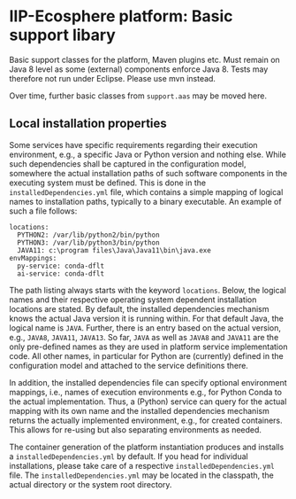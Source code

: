 # IIP-Ecosphere platform: Basic support libary

Basic support classes for the platform, Maven plugins etc. Must remain on Java 8 level as some (external) components enforce Java 8. Tests may therefore not run under Eclipse. Please use mvn instead.

Over time, further basic classes from `support.aas` may be moved here.

## Local installation properties

Some services have specific requirements regarding their execution environment, e.g., a specific Java or Python version and nothing else. While such dependencies shall be captured in the configuration model, somewhere the actual installation paths of such software components in the executing system must be defined. This is done in the `installedDependencies.yml` file, which contains a simple mapping of logical names to installation paths, typically to a binary executable. An example of such a file follows:

    locations:
      PYTHON2: /var/lib/python2/bin/python
      PYTHON3: /var/lib/python3/bin/python
      JAVA11: c:\program files\Java\Java11\bin\java.exe
    envMappings:
      py-service: conda-dflt
      ai-service: conda-dflt
      
The path listing always starts with the keyword `locations`. Below, the logical names and their respective operating system dependent installation locations are stated. By default, the installed dependencies mechanism knows the actual Java version it is running within. For that default Java, the logical name is `JAVA`. Further, there is an entry based on the actual version, e.g., `JAVA8`, `JAVA11`, `JAVA13`. So far, `JAVA` as well as `JAVA8` and `JAVA11` are the only pre-defined names as they are used in platform service implementation code. All other names, in particular for Python are (currently) defined in the configuration model and attached to the service definitions there. 

In addition, the installed dependencies file can specify optional environment mappings, i.e., names of execution environments e.g., for Python Conda to the actual implementation. Thus, a (Python) service can query for the actual mapping with its own name and the installed dependencies mechanism returns the actually implemented environment, e.g., for created containers. This allows for re-using but also separating environments as needed.

The container generation of the platform instantiation produces and installs a `installedDependencies.yml` by default. If you head for individual installations, please take care of a respective `installedDependencies.yml` file. The `installedDependencies.yml` may be located in the classpath, the actual directory or the system root directory.
